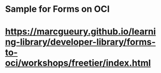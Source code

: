 # Sample for Forms on OCI
# https://marcgueury.github.io/learning-library/developer-library/forms-to-oci/workshops/freetier/index.html

